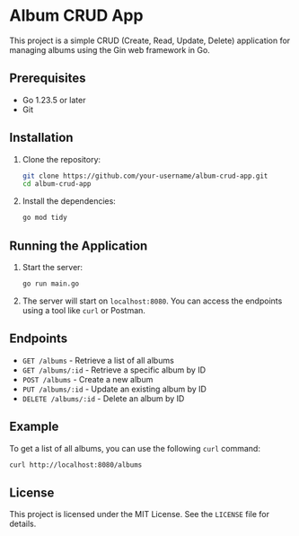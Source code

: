# Album CRUD App

This project is a simple CRUD (Create, Read, Update, Delete) application for managing albums using the Gin web framework in Go.

## Prerequisites

- Go 1.23.5 or later
- Git

## Installation

1. Clone the repository:
    ```sh
    git clone https://github.com/your-username/album-crud-app.git
    cd album-crud-app
    ```

2. Install the dependencies:
    ```sh
    go mod tidy
    ```

## Running the Application

1. Start the server:
    ```sh
    go run main.go
    ```

2. The server will start on `localhost:8080`. You can access the endpoints using a tool like `curl` or Postman.

## Endpoints

- `GET /albums` - Retrieve a list of all albums
- `GET /albums/:id` - Retrieve a specific album by ID
- `POST /albums` - Create a new album
- `PUT /albums/:id` - Update an existing album by ID
- `DELETE /albums/:id` - Delete an album by ID

## Example

To get a list of all albums, you can use the following `curl` command:
```sh
curl http://localhost:8080/albums
```

## License

This project is licensed under the MIT License. See the `LICENSE` file for details.